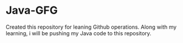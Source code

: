 # Java-GFG
Created this repository for leaning Github operations. Along with my learning, i will be pushing my Java code to this repository.
